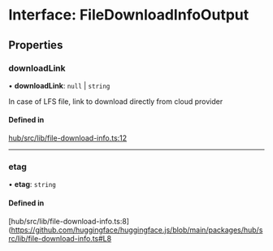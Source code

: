 # Interface: FileDownloadInfoOutput

## Properties

### downloadLink

• **downloadLink**: ``null`` \| `string`

In case of LFS file, link to download directly from cloud provider

#### Defined in

[hub/src/lib/file-download-info.ts:12](https://github.com/huggingface/huggingface.js/blob/main/packages/hub/src/lib/file-download-info.ts#L12)

___

### etag

• **etag**: `string`

#### Defined in

[hub/src/lib/file-download-info.ts:8](https://github.com/huggingface/huggingface.js/blob/main/packages/hub/src/lib/file-download-info.ts#L8